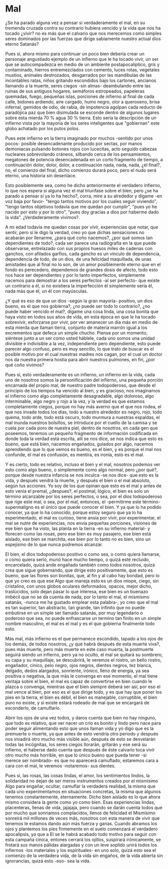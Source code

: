 # Mal

   ¿Se ha parado alguna vez a pensar si verdaderamente el mal, en su
   tremenda cruzada contra su contrario hubiera vencido y la vida que nos
   ha tocado ¿vivir? no es más que el calvario que nos merecemos como
   simples seres dominados por las fuerzas que dirige sabiamente nuestro
   actual dios eterno Satanás?
   
   Pues sí, ahora mismo para continuar un poco bien debería crear un
   personaje angustiado ejemplo de un infierno que le ha tocado vivir, un
   ser que se autocompadezca en medio de un ambiente postapocalíptico,
   gris y contaminado, hierros entremezclados con cemento, luces rotas,
   vegetales mustios, animales destrozados, desgarrados por las mandíbulas
   de las incontables ratas, niños gritando escondidos bajo los cartones,
   ancianos llamando a la muerte, seres ciegos -sin almas- deambulando
   entre las ruinas de sus antiguos hogares, semáforos estropeados,
   papeleras quemadas, fuego, pequeñas islas, porciones de infierno al
   final de cada calle, bidones ardiendo, aire cargado, humo negro, olor a
   queroseno, brisa infernal, gemidos de odio, de rabia, de impotencia
   agolpan cada reducto de paradójica paz que bien disimulada se esconde
   dentro de algunos lugares sobre esta mierda 70 % agua 30 % tierra. Esto
   sería la descripción de un infierno vista por la mayoría de los seres
   inteligentes que "gobiernan" este globo achatado por los putos polos.
   
   Pues este infierno en la tierra imaginado por muchos -sentido por unos
   pocos- posible desencadenante producido por sectas, por manos
   demoniacas pulsando botones rojos con lucecitas, acto seguido cabezas
   nucleares sobrevolando cráneos, silbando cerca de los pensamientos,
   megatones de potencia desencadenada en un corto fragmento de tiempo, a
   continuación dolor, dolor, dolor, a continuación nada, nada, nada, ¿el
   final?, no, el comienzo del final, dicho comienzo durará poco, pero el
   nudo será eterno, una historia sin desenlace.
   
   Esto posiblemente sea, como he dicho anteriormente el verdadero
   infierno, lo que nos espera si alguna vez el mal triunfase sobre el
   bien, pero ¿se ha parado a pensar si ya lo ha hecho?, corra, mire a su
   alrededor y dígame -en voz baja por favor- "tengo tantos motivos por
   los cuales seguir viviendo", "tengo tantos objetivos todavía que me
   quedan por cumplir", "pues yo he nacido por esto y por lo otro", "pues
   doy gracias a dios por haberme dado la vida". ¿Verdaderamente vivimos?.
   
   A mi edad todavía me quedan cosas por vivir, experiencias que notar,
   que sentir, pero si le digo la verdad, creo yo que dichas sensaciones
   no acabarán por llenarme, ¿para qué coño nacemos?, ¿por qué somos tan
   dependientes de todo?, cada ser parece una radiografía en la que puede
   observarse, entrelazado con sus propios huesos miles de cadenas con
   ganchos, con afilados garfios, cada gancho es un vínculo de
   dependencia, dependencia de todo, de un dios, de una felicidad
   maquillada, de unas amistades que al final no lo son, de un amor
   posiblemente eterno que en el fondo es perecedero, dependemos de
   grandes dosis de afecto, todo esto nos hace ser dependientes y por lo
   tanto imperfectos, simplemente nacemos para demostrar a los seres
   perfectos -al ser perfecto- que existe un contrario a él, si no
   existiera la imperfección él simplemente sería él, nada más que él, un
   él con mayúsculas.
   
   ¿Y qué es eso de que un dios -según la gran mayoría- positivo, un dios
   bueno, es el que nos gobierna?, ¿no puede ser todo lo contrario?, ¿no
   puede haber vencido el mal?, dígame una cosa linda, una cosa bonita que
   haya visto en todos sus años de vida, en esta época en que le ha tocado
   sobrevivir, esforzarse por vivir, por ver amanecer un día más en medio
   de esta mierda que llaman tierra, conjunto de materia marrón igual a
   los excrementos que defeca un simple chucho. Piense por un momento,
   siéntese junto a un ser como usted háblele, cada uno somos una unidad
   divisible e indivisible a la vez, independiente pero dependiente, esto
   puede parecer algo confuso, pero es muy sencillo, lo que trato de
   buscar es el posible motivo por el cual nuestras madres nos cagan, por
   el cual un doctor nos da nuestra primera hostia para abrir nuestros
   pulmones, en fin, ¿por qué coño vivimos?
   
   Pues sí, esto verdaderamente es un infierno, un infierno en la vida,
   cada uno de nosotros somos la personificación del infierno, una pequeña
   porción encarnada del propio mal, de nuestro padre todopoderoso, que
   desde el principio de los tiempos ha vencido al bien, y es gracioso,
   nos imaginamos el infierno como algo completamente desagradable, algo
   doloroso, algo interminable, algo negro y rojo a la vez, y la verdad es
   que estamos completamente ciegos, porque no hay más averno que el que
   nos rodea, el que nos invade todos los días, todo a nuestro alrededor
   es negro, rojo, todo quema, todo arde, todo está oscuro, todo murmura a
   nuestras espaldas, el mal inunda nuestros bolsillos, se introduce por
   el cuello de la camisa y se cuela por cada poro de nuestra piel, dentro
   de nosotros, en cada gen que poseemos, tenemos un pequeño fragmento de
   información codificada en donde toda la verdad está escrita, allí se
   nos dice, se nos indica que esto es bueno, que está bien, nacemos
   engañados, guiados por algo, nacemos aprendiendo que lo que vemos es
   bueno, es el bien, y es porque el mal nos confunde, el mal es
   confusión, es mentira, es ironía, esto es el mal.
   
   Y es cierto, todo es relativo, incluso el bien y el mal, nosotros
   podemos ver esto como algo bueno, o simplemente como algo normal, pero
   ¿por qué?, porque desde nuestra infancia se nos inculca -se nos dice-
   que esto es la vida, y después vendrá la muerte, y después el bien o el
   mal absoluto, según tus acciones. Yo soy de los que opinan que esto es
   el mal y antes de esto venía el premal, ¿despues?, el postmal, lógico,
   el bien es solo un término alcanzable por los seres perfectos, o sea,
   por el dios todopoderoso que rige este mal, o sea, por el mal,
   entonces, el -permitirme este término- supermaligno es el único que
   puede conocer el bien. Y ya que lo ha podido conocer, ya que lo ha
   conocido, porque estoy seguro que ya lo ha experimentado, el mal es
   curioso, tiene ansia por vivir, por experimentar, el mal se nutre de
   experiencias, nos envía pequeñas porciones, visiones de ese bien que ha
   visto, las planta en la tierra -en su infierno material- y florecen
   como las rosas, pero ese bien es muy pasajero, ese bien está aislado,
   ese bien se marchita, ese bien por lo tanto no es bien, sino un
   espejismo de lo que nunca podremos alcanzar.
   
   El bien, el dios todopoderoso positivo o como sea, o como quiera
   llamarse, o como quiera serlo, murió hace mucho tiempo, o quizá esté
   recluido, encarcelado, quizá ande engañado también como todos nosotros,
   quizá crea que sigue gobernando, que dirige esto positivamente, que
   esto es bueno, que las flores son bonitas, que, al fin y al cabo hay
   bondad, pero lo que yo creo es que ese Algo que maneja esto es un dios
   miope, ciego, sin cristalino, con unos globos oculares deformados,
   opacos, mejor dicho, traslúcidos, solo dejan pasar lo que interesa, ese
   bien es un buenazo imbécil que no se da cuenta de nada, por lo tanto el
   mal, el mismísmo satanás, -nunca me ha gustado emplear esta palabra-,
   yo creo que el mal es tan superior, tan abstracto, tan grande, tan
   infinito que no puede embutirse en un simple ser llamado satanás, por
   muy legendario o poderoso que sea, no puede enfrascarse un termino tan
   finito en un simple nombre masculino, el mal es el mal y es el que
   gobierna finalmente todo esto.
   
   Más mal, más infierno es el que permanece escondido, tapado a los ojos
   de los demás, de todos nosotros, ¿y qué habrá después de esta muerte
   viva?, pues más muerte, pero más muerte en este caso muerta, la
   postmuerte seguirá siendo un infierno, pero ya no oculto, el mal se
   quitará su sombrero, su capa y su maquillaje, se descubrirá, le veremos
   el rostro, un bello rostro, engañador, cínico, pelo negro, ojos negros,
   dientes negros, tez blanca, delgado, dedos alargados, sonriente,
   irónico, lleno de energía, ya sea positiva o negativa, la que más le
   convenga en ese momento, el mal tiene ventaja sobre el bien, el mal es
   capaz de convertirse en bien cuando le plazca o convenga, mientras que
   el bien siempre deberá ser así, por eso el mal vence al bien, por eso
   es el que dirige todo, y es que hay que poner los pies en la tierra, el
   bien es débil, el bien es manejable, corruptible, el bien puro no
   existe, y si existe estará rodeado de mal que se encargará de
   esconderlo, de camuflarlo.
   
   Abrir los ojos de una vez todos, y daros cuenta que bien no hay
   ninguno, que todo es relativo, que ver nacer un crío es bonito y lindo
   pero nace para poder seguir alimentando esto que unos llaman vida y yo
   digo que es la premuerte o muerte, ya que antes de esto vendría otro
   periodo y después nos invadirá otro mucho más visible aún, después de
   esto se desvelarán todas las incógnitas, los seres ciegos llorarán,
   gritarán y ese será su infierno, el haberse dado cuenta que después de
   éste calvario toca vivir otro mucho más horrible, en que lo único bueno
   que pueda tener -si merece ser nombrado- es que no aparecerá camuflado,
   estaremos cara a cara con el mal, le veremos -notaremos- sus dientes.
   
   Pues sí, las rosas, las cosas lindas, el amor, los sentimientos lindos,
   la solidaridad no dejan de ser meros instrumentos creados por el
   mismísimo Algo para engañar, ocultar, camuflar la verdadera realidad,
   la misma que cada uno experimentamos en situaciones concretas, la misma
   que algunos tenemos constantemente, eternamente. Dicho bien aislado es
   lo que ahora mismo considera la gente como yo como bien. Esas
   experiencias lindas, placenteras, llenas de vida, jajajaja, pero cuando
   se darán cuenta todos que por mucho que sonriamos complacidos, llenos
   de felicidad el Mismísimo sonreirá mil millones de veces más, nosotros
   con esta manera de vivir que tenemos le estamos dando aún más fuerza y
   ganas. Cuando abramos los ojos y plantemos los pies firmemente en el
   suelo comenzará el verdadero apocalipsis, ya que a El se le habrá
   acabado todo motivo para seguir con esta campaña cínica, entones
   cerrará los ojillos, suspirará irónicamente, se frotará sus manos
   pálidas alargadas y con un leve soplido unirá todos los infiernos -los
   materiales y los espirituales- en uno solo, quizá esto sea el comienzo
   de la verdadera vida, de la vida sin engaños, de la vida abierta sin
   ignorancias, quizá esto -eso- sea la vida.